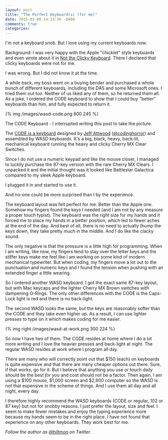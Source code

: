 ```yaml
---
layout: post
title: "The Perfect Keyboard(s) (for me)"
date: 2015-03-08 14:14:56 -0400
comments: true
categories: 
---
```


I'm not a keyboard snob. But I love using my current keyboards now. 

Background: I was very happy with the Apple "chicklet" style keyboards and even wrote about it in [Not the Clicky Keyboard](https://hiltmon.com/blog/2013/09/05/not-the-clicky-keyboard/). There I declared that clicky keyboards were not for me.

I was wrong. But I did not know it at the time.

A while back, my boss went on a buying bender and purchased a whole bunch of different keyboards, including the DAS and some Microsoft ones. I tried them out too. Neither of us liked any of them, so he returned them all. As a joke, I ordered the CODE keyboard to show that I could buy "better" keyboards than him, and fully expected to return it.

{% img /images/wasd-code.png 600 245 %}

<span class="light">The CODE Keyboard - I interrupted writing this post to take the picture.</span>

The [CODE is a keyboard](http://blog.codinghorror.com/the-code-keyboard/) designed by [Jeff Attwood](http://blog.codinghorror.com/) ([@codinghorror](https://twitter.com/codinghorror)) and assembled by WASD keyboards. It's a big, black, heavy, back-lit, mechanical keyboard running the heavy and clicky Cherry MX Clear Switches.

Since I do not use a numeric keypad and like the mouse closer, I managed to luckily purchase the 87-key version with the rare Cherry MX Clears. I unpacked it and the initial thought was it looked like Battlestar Galactica compared to my sleek Apple keyboard.

I plugged it in and started to use it.

And no-one could be more surprised than I by the experience.

The keyboard layout was felt perfect for me. Better than the Apple one. Somehow my fingers found the keys I needed (and I am not by any measure a proper touch typist). The keyboard was the right size for my hands and it forced me to place my hands in a better position, which led to fewer aches at the end of the day. And best of all, there is no need to actually thump the keys down, they take pretty much in the middle. And I do like the clacky sound.

The only negative is that the pressure is a little high for programming. When I am writing, like now, my fingers tend to stay over the letter keys and the stiffer keys make me feel like I am working on some kind of modern mechanical typewriter. But when coding, my fingers move a lot out to the punctuation and numeric keys and I found the tension when pushing with an extended finger a little wearing.

So I ordered another WASD keyboard. I got the exact same 87-key layout, but with Mac keycaps and the lighter Cherry MX Brown switches with dampening O-Rings. The only other differences with the CODE is the Caps-Lock light is red and there is no back-light.

The second WASD looks the same, but the keys are reasonably softer than the CODE and they take even higher up. As a result, I can use lighter presses to type on it which makes coding for me easier.

{% img right /images/wasd-at-work.png 300 224 %}

So now I have two of them. The CODE resides at home where I do a lot more writing and I love the heavier presses and back-light at night. The regular WASD resides at work where I program all day.

There are many who will correctly point out that $150 (each) on keyboards is quite expensive and that there are many cheaper options out there. Sure, if that works, go for it. But I believe that anything you use or touch daily should be the best *for you* and cost should not be a factor. Then again, I am using a $100 mouse, $1,000 screen and $2,600 computer so the WASD is not that expensive in the scheme of things. And I use them all day and all night, every day.

I therefore highly recommend the WASD keyboards (CODE or regular, 102 or 87 key) but not for snobby reasons. I just prefer the layout, size and feel. I seem to make fewer mistakes and enjoy the typing experience more because my hands seem to be in the right place. I have not found that experience on any other keyboards. They work best for me.

*Follow the author as [@hiltmon](http://twitter.com/hiltmon) on Twitter.*